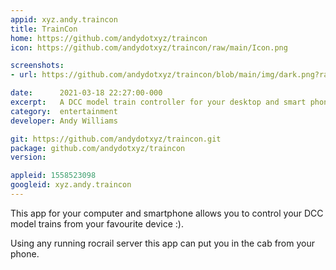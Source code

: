 ```yaml
---
appid: xyz.andy.traincon
title: TrainCon
home: https://github.com/andydotxyz/traincon
icon: https://github.com/andydotxyz/traincon/raw/main/Icon.png

screenshots:
- url: https://github.com/andydotxyz/traincon/blob/main/img/dark.png?raw=true

date:      2021-03-18 22:27:00-000
excerpt:   A DCC model train controller for your desktop and smart phone
category:  entertainment
developer: Andy Williams

git: https://github.com/andydotxyz/traincon.git
package: github.com/andydotxyz/traincon
version: 

appleid: 1558523098
googleid: xyz.andy.traincon
---
```


This app for your computer and smartphone allows you to control your DCC model trains from your favourite device :).

Using any running rocrail server this app can put you in the cab from your phone.
